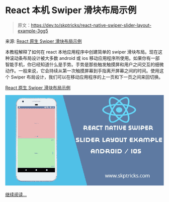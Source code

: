 # React 本机 Swiper 滑块布局示例

> 原文：<https://dev.to/skptricks/react-native-swiper-slider-layout-example-3gg5>

来源: [React 原生 Swiper 滑块布局示例](https://www.skptricks.com/2019/04/react-native-swiper-slider-layout-example.html)

本教程解释了如何在 react 本地应用程序中创建简单的 swiper 滑块布局。现在这种滚动条布局设计被大多数 android 或 ios 移动应用程序所使用。如果你有一部智能手机，你已经知道什么是手势。手势是那些触发触摸屏和用户之间交互的细微动作。一般来说，它会持续从第一次触摸屏幕到手指离开屏幕之间的时间。使用这个 Swiper 布局设计，我们可以在移动应用程序的上一页和下一页之间来回切换。

[React 原生 Swiper 滑块布局示例](https://www.skptricks.com/2019/04/react-native-swiper-slider-layout-example.html)

[![](img/85ff2256f1e0db17abe1ff0000e8ddea.png)](https://res.cloudinary.com/practicaldev/image/fetch/s--MTveVPZD--/c_limit%2Cf_auto%2Cfl_progressive%2Cq_auto%2Cw_880/https://1.bp.blogspot.com/-Ao9wK_aBEoo/XLMzIEXLztI/AAAAAAAACrM/W6WzDfSt560lG24BtbCymDCjeWMS3BG6gCLcBGAs/s1600/slider.jpg)

[继续阅读...](https://www.skptricks.com/2019/04/react-native-swiper-slider-layout-example.html)